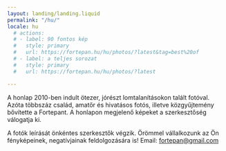```yaml
---
layout: landing/landing.liquid
permalink: "/hu/"
locale: hu
  # actions:
  # - label: 90 fontos kép
  #   style: primary
  #   url: https://fortepan.hu/hu/photos/?latest&tag=best%20of
  # - label: a teljes sorozat
  #   style: primary
  #   url: https://fortepan.hu/hu/photos/?latest

---
```

A honlap 2010-ben indult ötezer, jórészt lomtalanításokon talált fotóval. Azóta többszáz család, amatőr és hivatásos fotós, illetve közgyűjtemény bővítette a Fortepant. A honlapon megjelenő képeket a szerkesztőség válogatja ki.

A fotók leírását önkéntes szerkesztők végzik. Örömmel vállalkozunk az Ön fényképeinek, negatívjainak feldolgozására is! Email: [fortepan@gmail.com](mailto:fortepan@gmail.com)